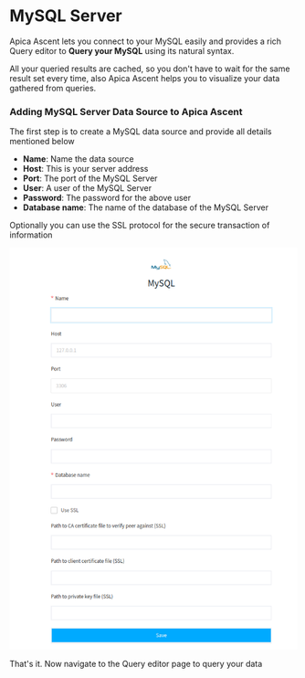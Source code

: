 # MySQL Server

Apica Ascent lets you connect to your MySQL easily and provides a rich Query editor to **Query your MySQL** using its natural syntax.

All your queried results are cached, so you don't have to wait for the same result set every time, also Apica Ascent helps you to visualize your data gathered from queries.

### Adding MySQL Server Data Source to Apica Ascent

The first step is to create a MySQL data source and provide all details mentioned below

* **Name**: Name the data source
* **Host**: This is your server address
* **Port**: The port of the MySQL Server
* **User**: A user of the MySQL Server
* **Password**: The password for the above user
* **Database name**: The name of the database of the MySQL Server

Optionally you can use the SSL protocol for the secure transaction of information

![Configuring MySQL Server](<../../.gitbook/assets/Screenshot from 2022-06-29 23-00-39.png>)

That's it. Now navigate to the Query editor page to query your data
